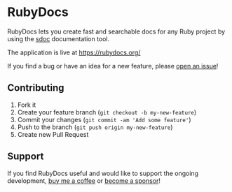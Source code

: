 # RubyDocs

RubyDocs lets you create fast and searchable docs for any Ruby project by using the [sdoc](https://github.com/zzak/sdoc) documentation tool.

The application is live at https://rubydocs.org/

If you find a bug or have an idea for a new feature, please [open an issue](https://github.com/manuelmeurer/rubydocs/issues/new)!

## Contributing

1. Fork it
2. Create your feature branch (`git checkout -b my-new-feature`)
3. Commit your changes (`git commit -am 'Add some feature'`)
4. Push to the branch (`git push origin my-new-feature`)
5. Create new Pull Request

## Support

If you find RubyDocs useful and would like to support the ongoing development, [buy me a coffee](https://www.buymeacoffee.com/279lcDtbF) or [become a sponsor](https://github.com/sponsors/manuelmeurer)!
